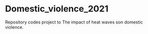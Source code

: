 # Domestic_violence_2021
Repository codes project to The impact of heat waves son domestic violence.
